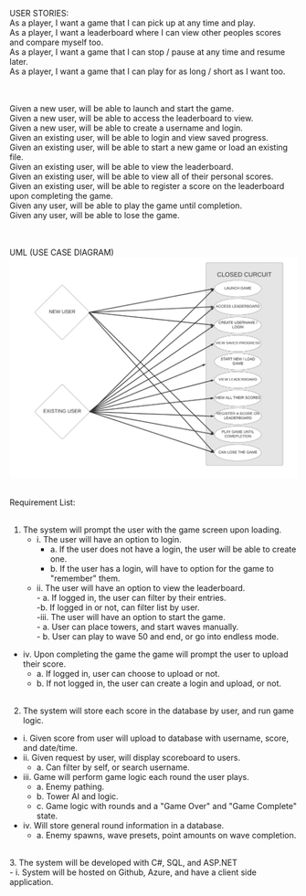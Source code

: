 USER STORIES: <br>
As a player, I want a game that I can pick up at any time and play. <br>
As a player, I want a leaderboard where I can view other peoples scores and compare myself too. <br>
As a player, I want a game that I can stop / pause at any time and resume later.<br>
As a player, I want a game that I can play for as long / short as I want too.<br>

<br><br>
Given a new user, will be able to launch and start the game.<br>
Given a new user, will be able to access the leaderboard to view.<br>
Given a new user, will be able to create a username and login.<br>
Given an existing user, will be able to login and view saved progress.<br>
Given an existing user, will be able to start a new game or load an existing file.<br>
Given an existing user, will be able to view the leaderboard.<br>
Given an existing user, will be able to view all of their personal scores.<br>
Given an existing user, will be able to register a score on the leaderboard upon completing the game.<br>
Given any user, will be able to play the game until completion.<br>
Given any user, will be able to lose the game.<br>
<br><br>

UML (USE CASE DIAGRAM)
![UML DIAGRAM](Use-CaseDiagram.jpeg)
<br><br>

Requirement List:<br>
<br>
1. The system will prompt the user with the game screen upon loading.<br>
   - i. The user will have an option to login.<br>
        - a. If the user does not have a login, the user will be able to create one.<br>
        - b. If the user has a login, will have to option for the game to "remember" them.<br>
   - ii. The user will have an option to view the leaderboard.<br>
         - a. If logged in, the user can filter by their entries.<br>
         -b. If logged in or not, can filter list by user.<br>
   -iii. The user will have an option to start the game.<br>
         - a. User can place towers, and start waves manually.<br>
         - b. User can play to wave 50 and end, or go into endless mode.<br>
 - iv. Upon completing the game the game will prompt the user to upload their score.<br>
   - a. If logged in, user can choose to upload or not.<br>
   - b. If not logged in, the user can create a login and upload, or not.<br>
      <br>
2. The system will store each score in the database by user, and run game logic.<br>
 - i. Given score from user will upload to database with username, score, and date/time.<br>
 - ii. Given request by user, will display scoreboard to users.<br>
   - a. Can filter by self, or search username.<br>
 - iii. Game will perform game logic each round the user plays.<br>
   - a. Enemy pathing.<br>
   - b. Tower AI and logic.<br>
   - c. Game logic with rounds and a "Game Over" and "Game Complete" state.<br>
 - iv. Will store general round information in a database.<br>
   - a. Enemy spawns, wave presets, point amounts on wave completion.<br>
 <br>
3. The system will be developed with C#, SQL, and ASP.NET<br>
 - i. System will be hosted on Github, Azure, and have a client side application.<br>
   <br>
   <br>
